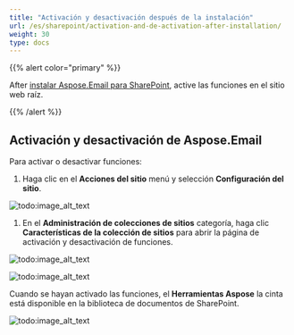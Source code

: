 ```yaml
---
title: "Activación y desactivación después de la instalación"
url: /es/sharepoint/activation-and-de-activation-after-installation/
weight: 30
type: docs
---
```



{{% alert color="primary" %}}

After [instalar Aspose.Email para SharePoint](/email/sharepoint/installing-aspose-email-for-sharepoint/), active las funciones en el sitio web raíz.

{{% /alert %}}
## **Activación y desactivación de Aspose.Email**
Para activar o desactivar funciones:

1. Haga clic en el **Acciones del sitio** menú y selección **Configuración del sitio**.

![todo:image_alt_text](activation-and-de-activation-after-installation_1.png)




1. En el **Administración de colecciones de sitios** categoría, haga clic **Características de la colección de sitios** para abrir la página de activación y desactivación de funciones.

![todo:image_alt_text](activation-and-de-activation-after-installation_2.png)




![todo:image_alt_text](activation-and-de-activation-after-installation_3.png)




Cuando se hayan activado las funciones, el **Herramientas Aspose** la cinta está disponible en la biblioteca de documentos de SharePoint.

![todo:image_alt_text](activation-and-de-activation-after-installation_4.png)
